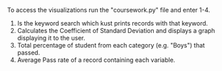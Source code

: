 To access the visualizations run the "coursework.py" file and enter 1-4.
1. Is the keyword search which kust prints records with that keyword.
2. Calculates the Coefficient of Standard Deviation and displays a graph displaying it to the user.
3. Total percentage of student from each category (e.g. "Boys") that passed.
4. Average Pass rate of a record containing each variable.
